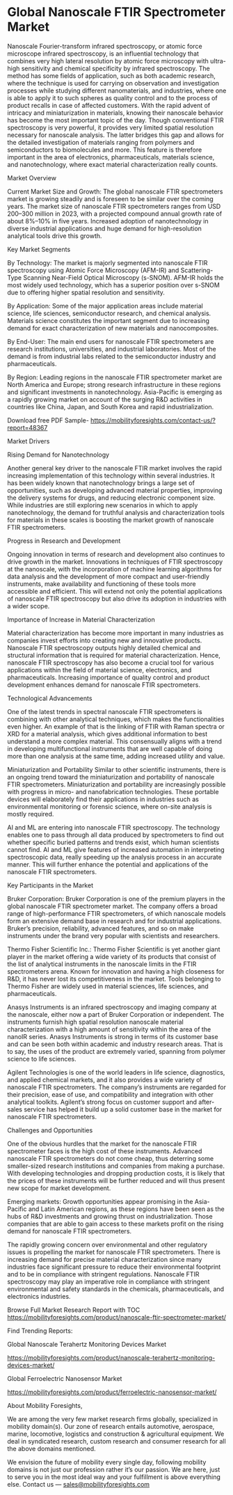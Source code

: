# Global Nanoscale FTIR Spectrometer Market

Nanoscale Fourier-transform infrared spectroscopy, or atomic force microscope infrared spectroscopy, is an influential technology that combines very high lateral resolution by atomic force microscopy with ultra-high sensitivity and chemical specificity by infrared spectroscopy. The method has some fields of application, such as both academic research, where the technique is used for carrying on observation and investigation processes while studying different nanomaterials, and industries, where one is able to apply it to such spheres as quality control and to the process of product recalls in case of affected customers. With the rapid advent of intricacy and miniaturization in materials, knowing their nanoscale behavior has become the most important topic of the day. Though conventional FTIR spectroscopy is very powerful, it provides very limited spatial resolution necessary for nanoscale analysis. The latter bridges this gap and allows for the detailed investigation of materials ranging from polymers and semiconductors to biomolecules and more. This feature is therefore important in the area of electronics, pharmaceuticals, materials science, and nanotechnology, where exact material characterization really counts.

Market Overview

Current Market Size and Growth: The global nanoscale FTIR spectrometers market is growing steadily and is foreseen to be similar over the coming years. The market size of nanoscale FTIR spectrometers ranges from USD 200–300 million in 2023, with a projected compound annual growth rate of about 8%–10% in five years. Increased adoption of nanotechnology in diverse industrial applications and huge demand for high-resolution analytical tools drive this growth.

Key Market Segments

By Technology: The market is majorly segmented into nanoscale FTIR spectroscopy using Atomic Force Microscopy (AFM-IR) and Scattering-Type Scanning Near-Field Optical Microscopy (s-SNOM). AFM-IR holds the most widely used technology, which has a superior position over s-SNOM due to offering higher spatial resolution and sensitivity.

By Application: Some of the major application areas include material science, life sciences, semiconductor research, and chemical analysis. Materials science constitutes the important segment due to increasing demand for exact characterization of new materials and nanocomposites.

By End-User: The main end users for nanoscale FTIR spectrometers are research institutions, universities, and industrial laboratories. Most of the demand is from industrial labs related to the semiconductor industry and pharmaceuticals.

By Region: Leading regions in the nanoscale FTIR spectrometer market are North America and Europe; strong research infrastructure in these regions and significant investments in nanotechnology. Asia-Pacific is emerging as a rapidly growing market on account of the surging R&D activities in countries like China, Japan, and South Korea and rapid industrialization.

Download free PDF Sample- https://mobilityforesights.com/contact-us/?report=48367

Market Drivers

Rising Demand for Nanotechnology

Another general key driver to the nanoscale FTIR market involves the rapid increasing implementation of this technology within several industries. It has been widely known that nanotechnology brings a large set of opportunities, such as developing advanced material properties, improving the delivery systems for drugs, and reducing electronic component size. While industries are still exploring new scenarios in which to apply nanotechnology, the demand for truthful analysis and characterization tools for materials in these scales is boosting the market growth of nanoscale FTIR spectrometers.

Progress in Research and Development

Ongoing innovation in terms of research and development also continues to drive growth in the market. Innovations in techniques of FTIR spectroscopy at the nanoscale, with the incorporation of machine learning algorithms for data analysis and the development of more compact and user-friendly instruments, make availability and functioning of these tools more accessible and efficient. This will extend not only the potential applications of nanoscale FTIR spectroscopy but also drive its adoption in industries with a wider scope.

Importance of Increase in Material Characterization

Material characterization has become more important in many industries as companies invest efforts into creating new and innovative products. Nanoscale FTIR spectroscopy outputs highly detailed chemical and structural information that is required for material characterization. Hence, nanoscale FTIR spectroscopy has also become a crucial tool for various applications within the field of material science, electronics, and pharmaceuticals. Increasing importance of quality control and product development enhances demand for nanoscale FTIR spectrometers.

Technological Advancements

One of the latest trends in spectral nanoscale FTIR spectrometers is combining with other analytical techniques, which makes the functionalities even higher. An example of that is the linking of FTIR with Raman spectra or XRD for a material analysis, which gives additional information to best understand a more complex material. This consensually aligns with a trend in developing multifunctional instruments that are well capable of doing more than one analysis at the same time, adding increased utility and value.

Miniaturization and Portability Similar to other scientific instruments, there is an ongoing trend toward the miniaturization and portability of nanoscale FTIR spectrometers. Miniaturization and portability are increasingly possible with progress in micro- and nanofabrication technologies. These portable devices will elaborately find their applications in industries such as environmental monitoring or forensic science, where on-site analysis is mostly required.

AI and ML are entering into nanoscale FTIR spectroscopy. The technology enables one to pass through all data produced by spectrometers to find out whether specific buried patterns and trends exist, which human scientists cannot find. AI and ML give features of increased automation in interpreting spectroscopic data, really speeding up the analysis process in an accurate manner. This will further enhance the potential and applications of the nanoscale FTIR spectrometers.

Key Participants in the Market

Bruker Corporation: Bruker Corporation is one of the premium players in the global nanoscale FTIR spectrometer market. The company offers a broad range of high-performance FTIR spectrometers, of which nanoscale models form an extensive demand base in research and for industrial applications. Bruker’s precision, reliability, advanced features, and so on make instruments under the brand very popular with scientists and researchers.

Thermo Fisher Scientific Inc.: Thermo Fisher Scientific is yet another giant player in the market offering a wide variety of its products that consist of the list of analytical instruments in the nanoscale limits in the FTIR spectrometers arena. Known for innovation and having a high closeness for R&D, it has never lost its competitiveness in the market. Tools belonging to Thermo Fisher are widely used in material sciences, life sciences, and pharmaceuticals.

Anasys Instruments is an infrared spectroscopy and imaging company at the nanoscale, either now a part of Bruker Corporation or independent. The instruments furnish high spatial resolution nanoscale material characterization with a high amount of sensitivity within the area of the nanoIR series. Anasys Instruments is strong in terms of its customer base and can be seen both within academic and industry research areas. That is to say, the uses of the product are extremely varied, spanning from polymer science to life sciences.

Agilent Technologies is one of the world leaders in life science, diagnostics, and applied chemical markets, and it also provides a wide variety of nanoscale FTIR spectrometers. The company’s instruments are regarded for their precision, ease of use, and compatibility and integration with other analytical toolkits. Agilent’s strong focus on customer support and after-sales service has helped it build up a solid customer base in the market for nanoscale FTIR spectrometers.

Challenges and Opportunities

One of the obvious hurdles that the market for the nanoscale FTIR spectrometer faces is the high cost of these instruments. Advanced nanoscale FTIR spectrometers do not come cheap, thus deterring some smaller-sized research institutions and companies from making a purchase. With developing technologies and dropping production costs, it is likely that the prices of these instruments will be further reduced and will thus present new scope for market development.

Emerging markets: Growth opportunities appear promising in the Asia-Pacific and Latin American regions, as these regions have been seen as the hubs of R&D investments and growing thrust on industrialization. Those companies that are able to gain access to these markets profit on the rising demand for nanoscale FTIR spectrometers.

The rapidly growing concern over environmental and other regulatory issues is propelling the market for nanoscale FTIR spectrometers. There is increasing demand for precise material characterization since many industries face significant pressure to reduce their environmental footprint and to be in compliance with stringent regulations. Nanoscale FTIR spectroscopy may play an imperative role in compliance with stringent environmental and safety standards in the chemicals, pharmaceuticals, and electronics industries.

Browse Full Market Research Report with TOC https://mobilityforesights.com/product/nanoscale-ftir-spectrometer-market/

Find Trending Reports:

Global Nanoscale Terahertz Monitoring Devices Market

https://mobilityforesights.com/product/nanoscale-terahertz-monitoring-devices-market/

Global Ferroelectric Nanosensor Market

https://mobilityforesights.com/product/ferroelectric-nanosensor-market/

About Mobility Foresights,

We are among the very few market research firms globally, specialized in mobility domain(s). Our zone of research entails automotive, aerospace, marine, locomotive, logistics and construction & agricultural equipment. We deal in syndicated research, custom research and consumer research for all the above domains mentioned.

We envision the future of mobility every single day, following mobility domains is not just our profession rather it’s our passion. We are here, just to serve you in the most ideal way and your fulfillment is above everything else. Contact us — sales@mobilityforesights.com
